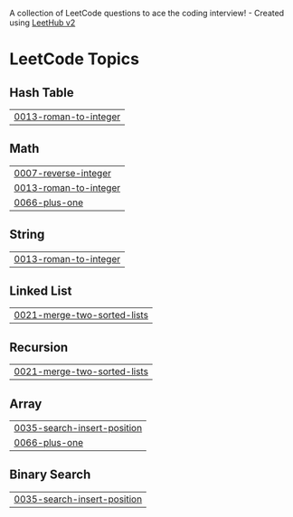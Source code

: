 A collection of LeetCode questions to ace the coding interview! - Created using [LeetHub v2](https://github.com/arunbhardwaj/LeetHub-2.0)
<!---LeetCode Topics Start-->
# LeetCode Topics
## Hash Table
|  |
| ------- |
| [0013-roman-to-integer](https://github.com/Raza-Sharuku/leetcode_python_practice/tree/master/0013-roman-to-integer) |
## Math
|  |
| ------- |
| [0007-reverse-integer](https://github.com/Raza-Sharuku/leetcode_python_practice/tree/master/0007-reverse-integer) |
| [0013-roman-to-integer](https://github.com/Raza-Sharuku/leetcode_python_practice/tree/master/0013-roman-to-integer) |
| [0066-plus-one](https://github.com/Raza-Sharuku/leetcode_python_practice/tree/master/0066-plus-one) |
## String
|  |
| ------- |
| [0013-roman-to-integer](https://github.com/Raza-Sharuku/leetcode_python_practice/tree/master/0013-roman-to-integer) |
## Linked List
|  |
| ------- |
| [0021-merge-two-sorted-lists](https://github.com/Raza-Sharuku/leetcode_python_practice/tree/master/0021-merge-two-sorted-lists) |
## Recursion
|  |
| ------- |
| [0021-merge-two-sorted-lists](https://github.com/Raza-Sharuku/leetcode_python_practice/tree/master/0021-merge-two-sorted-lists) |
## Array
|  |
| ------- |
| [0035-search-insert-position](https://github.com/Raza-Sharuku/leetcode_python_practice/tree/master/0035-search-insert-position) |
| [0066-plus-one](https://github.com/Raza-Sharuku/leetcode_python_practice/tree/master/0066-plus-one) |
## Binary Search
|  |
| ------- |
| [0035-search-insert-position](https://github.com/Raza-Sharuku/leetcode_python_practice/tree/master/0035-search-insert-position) |
<!---LeetCode Topics End-->